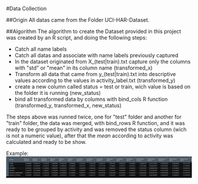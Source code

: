 #Data Collection

##Origin
All datas came from the Folder UCI-HAR-Dataset.

##Algorithm
The algorithm to create the Dataset provided in this project was created by an R script, and doing the following steps:
* Catch all name labels
* Catch all datas and associate with name labels previously captured
* In the dataset originated from X_(test|train).txt capture only the columns with "std" or "mean" in its column name (transformed_x)
* Transform all data that came from y_(test|train).txt into descriptive values according to the values in activity_label.txt (transformed_y)
* create a new column called status = test or train, wich value is based on the folder it is running (new_status)
* bind all transformed data by columns with bind_cols R function (transformed_y, transformed_x, new_status)

The steps above was runned twice, one for "test" folder and another for "train" folder, the data was merged, with bind_rows R function, and it was ready to be grouped by activity and was removed the status column (wich is not a numeric value), after that the *mean* according to activity was calculated and ready to be show.

Example:
![data example](images/calculated_data_example.png)